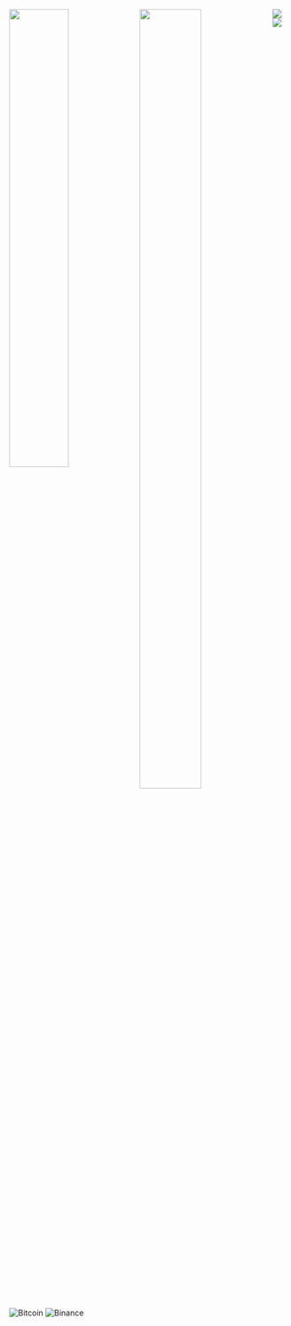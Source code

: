 <img align="left"  width="46%" src="https://github-readme-stats.vercel.app/api?username=Shiron9586&show_icons=true&theme=onedark" />

<img align="left"  width="47%" height="60%" src="https://github-readme-stats.vercel.app/api/top-langs/?username=Shiron9586&layout=compact" />

<img align="left" src="https://img.shields.io/badge/c-%2300599C.svg?style=for-the-badge&logo=c&logoColor=white" />

<img align="left" src="https://img.shields.io/badge/Microsoft_Access-A4373A?style=for-the-badge&logo=microsoft-access&logoColor=white" />


![Bitcoin](https://img.shields.io/badge/Bitcoin-000?style=for-the-badge&logo=bitcoin&logoColor=white)
![Binance](https://img.shields.io/badge/Binance-FCD535?style=for-the-badge&logo=binance&logoColor=white)
